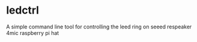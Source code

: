 # ledctrl
A simple command line tool for controlling the leed ring on seeed respeaker 4mic raspberry pi hat 
